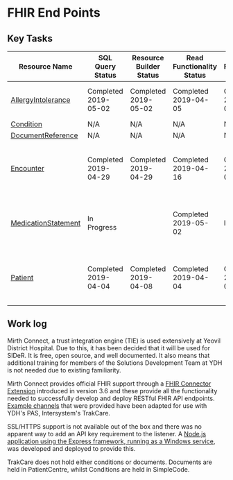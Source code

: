 # FHIR End Points
## Key Tasks

Resource Name | SQL Query Status | Resource Builder Status | Read Functionality Status | Search Functionality Status | [Capability Statement](https://www.hl7.org/fhir/STU3/capabilitystatement.html)| By |
--------------|------------------|-------------------------|---------------------------|---------------------------- | --------------------------------------------------------|----|
[AllergyIntolerance](https://nhsconnect.github.io/CareConnectAPI/api_clinical_allergyintolerance.html)|Completed 2019-05-02|Completed 2019-05-02|Completed 2019-04-05|Completed 2019-05-02||Frazer Smith, David Suckling
[Condition](https://nhsconnect.github.io/CareConnectAPI/api_clinical_condition.html)|N/A|N/A|N/A|N/A|N/A
[DocumentReference](https://nhsconnect.github.io/CareConnectAPI/api_documents_documentreference.html)|N/A|N/A|N/A|N/A|N/A
[Encounter](https://nhsconnect.github.io/CareConnectAPI/api_workflow_encounter.html)|Completed 2019-04-29|Completed 2019-04-29|Completed 2019-04-16|Completed 2019-05-03||Frazer Smith, David Suckling, Jessica Male
[MedicationStatement](https://nhsconnect.github.io/CareConnectAPI/api_medication_medicationstatement.html)|In Progress||Completed 2019-05-02|In Progress||Frazer Smith, David Suckling, George Dampier
[Patient](https://nhsconnect.github.io/CareConnectAPI/api_entity_patient.html)|Completed 2019-04-04|Completed 2019-04-08|Completed 2019-04-04|Completed 2019-04-04||Frazer Smith, David Suckling, Nicolas Noblet

## Work log
Mirth Connect, a trust integration engine (TIE) is used extensively at Yeovil District Hospital. Due to this, it has been decided that it will be used for SIDeR. It is free, open source, and well documented. It also means that additional training for members of the Solutions Development Team at YDH is not needed due to existing familiarity.

Mirth Connect provides official FHIR support through a [FHIR Connector Extension](http://www.mirthcorp.com/community/wiki/pages/viewpage.action?pageId=36504815) introduced in version 3.6 and these provide all the functionality needed to successfully develop and deploy RESTful FHIR API endpoints. [Example channels](http://www.mirthcorp.com/community/wiki/display/mirth/Example+Channel) that were provided have been adapted for use with YDH's PAS, Intersystem's TrakCare.

SSL/HTTPS support is not available out of the box and there was no apparent way to add an API key requirement to the listener.
A [Node.js application using the Express framework, running as a Windows service](https://github.com/Fdawgs/ydh-sider-authentication-service), was developed and deployed to provide this. 

TrakCare does not hold either conditions or documents.
Documents are held in PatientCentre, whilst Conditions are held in SimpleCode.